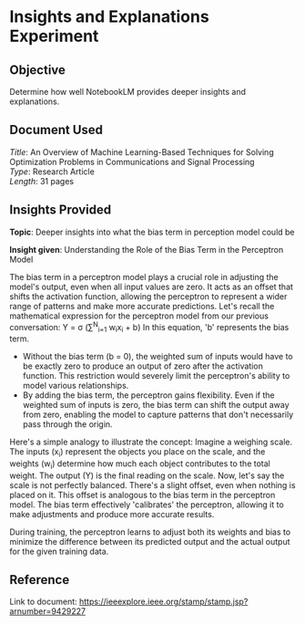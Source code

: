 # Insights and Explanations Experiment

## Objective
Determine how well NotebookLM provides deeper insights and explanations.

## Document Used
*Title*: An Overview of Machine Learning-Based
 Techniques for Solving Optimization
 Problems in Communications
 and Signal Processing  
*Type*: Research Article   
*Length*: 31 pages 

## Insights Provided
**Topic**: Deeper insights into what the bias term in perception model could be

**Insight given**: Understanding the Role of the Bias Term in the Perceptron Model

The bias term in a perceptron model plays a crucial role in adjusting the model's output, even when all input values are zero. It acts as an offset that shifts the activation function, allowing the perceptron to represent a wider range of patterns and make more accurate predictions.
Let's recall the mathematical expression for the perceptron model from our previous conversation: Y = σ (∑<sup>N</sup><sub>i=1</sub> w<sub>i</sub>x<sub>i</sub> + b)
In this equation, 'b' represents the bias term.
- Without the bias term (b = 0), the weighted sum of inputs would have to be exactly zero to produce an output of zero after the activation function. This restriction would severely limit the perceptron's ability to model various relationships.
- By adding the bias term, the perceptron gains flexibility. Even if the weighted sum of inputs is zero, the bias term can shift the output away from zero, enabling the model to capture patterns that don't necessarily pass through the origin.

Here's a simple analogy to illustrate the concept: Imagine a weighing scale. The inputs (x<sub>i</sub>) represent the objects you place on the scale, and the weights (w<sub>i</sub>) determine how much each object contributes to the total weight. The output (Y) is the final reading on the scale. Now, let's say the scale is not perfectly balanced. There's a slight offset, even when nothing is placed on it. This offset is analogous to the bias term in the perceptron model.
The bias term effectively 'calibrates' the perceptron, allowing it to make adjustments and produce more accurate results. 

During training, the perceptron learns to adjust both its weights and bias to minimize the difference between its predicted output and the actual output for the given training data.

## Reference
Link to document: https://ieeexplore.ieee.org/stamp/stamp.jsp?arnumber=9429227
